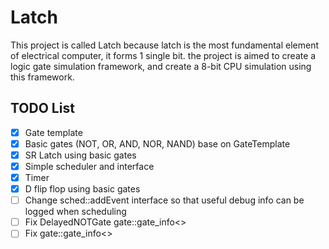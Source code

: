 # Latch

This project is called Latch because latch is the most fundamental element of electrical computer, it forms 1 single bit. the project is aimed to create a logic gate simulation framework, and create a 8-bit CPU simulation using this framework.

## TODO List
- [x] Gate template
- [x] Basic gates (NOT, OR, AND, NOR, NAND) base on GateTemplate
- [x] SR Latch using basic gates
- [x] Simple scheduler and interface
- [x] Timer
- [x] D flip flop using basic gates
- [ ] Change sched::addEvent interface so that useful debug info can be logged when scheduling
- [ ] Fix DelayedNOTGate gate::gate_info<>
- [ ] Fix gate::gate_info<>
